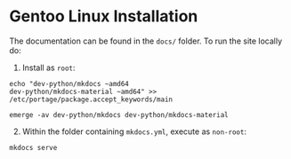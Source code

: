 # Gentoo Linux Installation

The documentation can be found in the `docs/` folder. To run the site locally do:

1. Install as `root`:

```
echo "dev-python/mkdocs ~amd64
dev-python/mkdocs-material ~amd64" >> /etc/portage/package.accept_keywords/main

emerge -av dev-python/mkdocs dev-python/mkdocs-material
```

2. Within the folder containing `mkdocs.yml`, execute as `non-root`:

```bash
mkdocs serve
```

